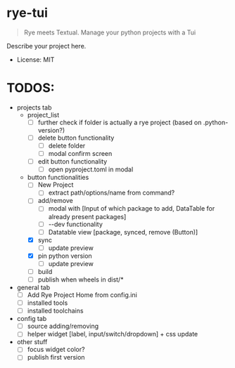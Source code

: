 # rye-tui

> Rye meets Textual. Manage your python projects with a Tui

Describe your project here.
* License: MIT

# TODOS:
- projects tab
    - project_list
        - [ ] further check if folder is actually a rye project (based on .python-version?)
        - [ ] delete button functionality
            - [ ] delete folder
            - [ ] modal confirm screen
        - [ ] edit button functionality
            -[ ] open pyproject.toml in modal
    - button functionalities
        - [ ] New Project
            - [ ] extract path/options/name from command?
        - [ ] add/remove
            - [ ] modal with [Input of which package to add, DataTable for already present packages]
            - [ ] --dev functionality
            - [ ] Datatable view [package, synced, remove (Button)]
        - [X] sync
            - [ ] update preview
        - [X] pin python version
            - [ ] update preview
        - [ ] build
        - [ ] publish when wheels in dist/*
- general tab
    - [ ] Add Rye Project Home from config.ini
    - [ ] installed tools
    - [ ] installed toolchains
- config tab
    - [ ] source adding/removing
    - [ ] helper widget [label, input/switch/dropdown] + css update
- other stuff
    - [ ] focus widget color?
    - [ ] publish first version
